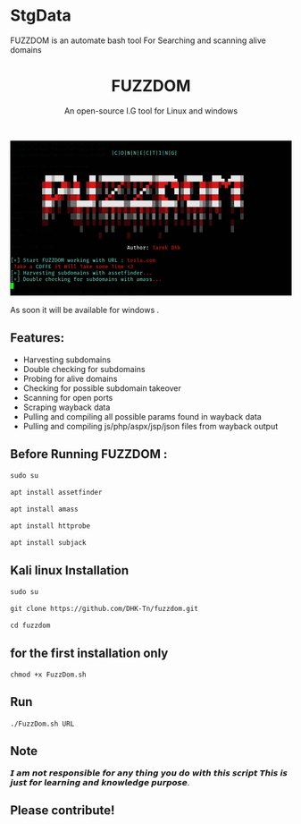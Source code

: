 # StgData
FUZZDOM is an automate bash tool For Searching and scanning alive domains 

<h1 align="center">FUZZDOM</h1>
<p align="center">An open-source I.G tool for Linux and windows </p><br>

<p align="center">
  <img src="https://github.com/DHK-Tn/fuzzdom/blob/main/fuzz.png"><br>
</p>

As soon it will be available for windows .

## Features:

- Harvesting subdomains
- Double checking for subdomains
- Probing for alive domains 
- Checking for possible subdomain takeover
- Scanning for open ports
- Scraping wayback data
- Pulling and compiling all possible params found in wayback data
- Pulling and compiling js/php/aspx/jsp/json files from wayback output

## Before Running FUZZDOM :

```
sudo su 
```
```
apt install assetfinder
```
```
apt install amass   
```
```
apt install httprobe
```
```
apt install subjack
```


## Kali linux Installation
```
sudo su 
```
```
git clone https://github.com/DHK-Tn/fuzzdom.git
```
```
cd fuzzdom
```
## for the first installation only
```
chmod +x FuzzDom.sh

```
## Run 
```
./FuzzDom.sh URL
```
## Note
𝙄 𝙖𝙢 𝙣𝙤𝙩 𝙧𝙚𝙨𝙥𝙤𝙣𝙨𝙞𝙗𝙡𝙚 𝙛𝙤𝙧 𝙖𝙣𝙮 𝙩𝙝𝙞𝙣𝙜 𝙮𝙤𝙪 𝙙𝙤 𝙬𝙞𝙩𝙝 𝙩𝙝𝙞𝙨 𝙨𝙘𝙧𝙞𝙥𝙩
𝙏𝙝𝙞𝙨 𝙞𝙨 𝙟𝙪𝙨𝙩 𝙛𝙤𝙧 𝙡𝙚𝙖𝙧𝙣𝙞𝙣𝙜 𝙖𝙣𝙙 𝙠𝙣𝙤𝙬𝙡𝙚𝙙𝙜𝙚 𝙥𝙪𝙧𝙥𝙤𝙨𝙚.

## Please contribute! 

